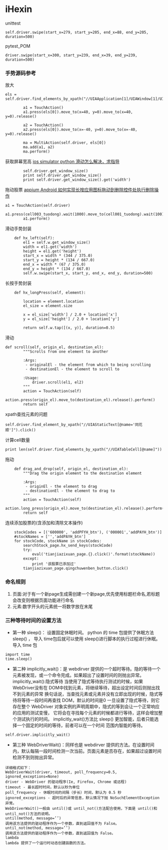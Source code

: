 # iHexin

unittest
```
self.driver.swipe(start_x=279, start_y=205, end_x=88, end_y=205, duration=500)
```

pytest_POM
```
driver.swipe(start_x=300, start_y=239, end_x=39, end_y=239, duration=500)
```
### 手势源码参考

放大
```
els = self.driver.find_elements_by_xpath("//UIAApplication[1]/UIAWindow[1]/UIAScrollView[1]/UIAStaticText[4]/UIAStaticText[1]")

		a1 = TouchAction()
		a1.press(els[0]).move_to(x=40, y=0).move_to(x=40, y=0).release()

		a2 = TouchAction()
		a2.press(els[0]).move_to(x=-40, y=0).move_to(x=-40, y=0).release()

		ma = MultiAction(self.driver, els[0])
		ma.add(a1, a2)
		ma.perform()
```
获取屏幕宽高
[ios simulator python 滑动怎么解决，求指导](https://testerhome.com/topics/3703)
```
		self.driver.get_window_size()
		print self.driver.get_window_size()
		print self.driver.get_window_size().get('width')
```
拖动股票
[appium Android 如何实现长按应用图标拖动到删除控件处执行删除操作](https://testerhome.com/topics/5346)
```
a1 = TouchAction(self.driver)
		a1.press(cell003_tuodong).wait(1000).move_to(cell001_tuodong).wait(100).release()
		a1.perform()
```
滑动手势封装
```
	def hx_left(self):
		el1 = self.w.get_window_size()
		width = el1.get('width')
		height = el1.get('height')
		start_x = width * (344 / 375.0)
		start_y = height * (134 / 667.0)
		end_x = width * (67 / 375.0)
		end_y = height * (134 / 667.0)
		self.w.swipe(start_x, start_y, end_x, end_y, duration=500)
```
长按手势封装
```
	def hx_longPress(self, element):
		
		location = element.location
		el_size = element.size

		x = el_size['width'] / 2.0 + location['x']
		y = el_size['height'] / 2.0 + location['y']

		return self.w.tap([(x, y)], duration=0.5)

```
滑动
```
def scroll(self, origin_el, destination_el):
        """Scrolls from one element to another

        :Args:
         - originalEl - the element from which to being scrolling
         - destinationEl - the element to scroll to

        :Usage:
            driver.scroll(el1, el2)
        """
        action = TouchAction(self)
        action.press(origin_el).move_to(destination_el).release().perform()
        return self
```
xpath查找元素的问题
```
self.driver.find_element_by_xpath("//UIAStaticText[@name='同花顺']").click()
```
计算cell数量
```
print len(self.driver.find_elements_by_xpath("//UIATableCell[@name]"))
```
拖动
```
    def drag_and_drop(self, origin_el, destination_el):
        """Drag the origin element to the destination element

        :Args:
         - originEl - the element to drag
         - destinationEl - the element to drag to
        """
        action = TouchAction(self)
        action.long_press(origin_el).move_to(destination_el).release().perform()
        return self
```
连续添加股票的(含添加和清除文本操作)
```
	stockCodes = [('600000', 'addPFYH_btn'), ('000001','addPAYH_btn')]
	#stockNames = ['','addPAYH_btn']
	for stockCode, stockName in stockCodes:
		searchStock_page.hx_send_keys(stockCode)
		try:
			eval('tianjiazixuan_page.{}.click()'.format(stockName))
		except:
			print '该股票已添加过'
		tianjiazixuan_page.qingchuwenben_button.click()
```
### 命名规则
1. 页面:对于有一个新page生成需创建一个新page,优先使用标题栏命名,若标题会改变则根据页面功能进行命名
2. 元素:数字开头的元素统一将数字放在末尾

### 三种等待时间的设置方法
- 第一种 sleep()： 设置固定休眠时间。 python 的 time 包提供了休眠方法 sleep() ， 导入 time包后就可以使用 sleep()进行脚本的执行过程进行休眠。
导入 time 包
```
import time
time.sleep()
```
- 第二种 implicitly_wait()：是 webdirver 提供的一个超时等待。隐的等待一个元素被发现，或一个命令完成。如果超出了设置时间的则抛出异常。
implicitly_wait():隐式等待
当使用了隐式等待执行测试的时候，如果 WebDriver没有在 DOM中找到元素，将继续等待，超出设定时间后则抛出找不到元素的异常
换句话说，当查找元素或元素并没有立即出现的时候，隐式等待将等待一段时间再查找 DOM，默认的时间是0
一旦设置了隐式等待，则它存在整个 WebDriver 对象实例的声明周期中，隐式的等到会让一个正常响应的应用的测试变慢，
它将会在寻找每个元素的时候都进行等待，这样会增加整个测试执行的时间。
implicitly_wait()方法比 sleep() 更加智能，后者只能选择一个固定的时间的等待，前者可以在一个时间
范围内智能的等待。
```
self.driver.implicitly_wait()
```
- 第三种  WebDriverWait()：同样也是 webdirver 提供的方法。在设置时间内，默认每隔一段时间检测一次当前。页面元素是否存在，如果超过设置时间检测不到则抛出异常。
```
详细格式如下：
WebDriverWait(driver, timeout, poll_frequency=0.5, ignored_exceptions=None)
driver - WebDriver 的驱动程序(Ie, Firefox, Chrome 或远程)
timeout - 最长超时时间，默认以秒为单位
poll_frequency - 休眠时间的间隔（步长）时间，默认为 0.5 秒
ignored_exceptions - 超时后的异常信息，默认情况下抛 NoSuchElementException 异常。
WebDriverWait()一般由 until()或 until_not()方法配合使用，下面是 until()和 until_not()方法的说明。
until(method, message=’’)
调用该方法提供的驱动程序作为一个参数，直到返回值不为 False。
until_not(method, message=’’)
调用该方法提供的驱动程序作为一个参数，直到返回值为 False。
lambda
lambda 提供了一个运行时动态创建函数的方法。
```